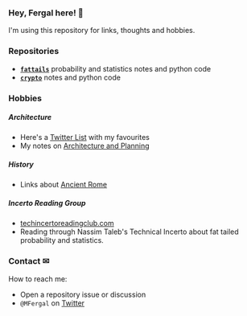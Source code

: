 ### Hey, Fergal here! 👋

I'm using this repository for links, thoughts and hobbies.

### Repositories 
* **[`fattails`](https://github.com/FergM/fattails)** probability and statistics notes and python code
* **[`crypto`](https://github.com/FergM/crypto)** notes and python code

### Hobbies
##### Architecture
* Here's a [Twitter List](https://twitter.com/i/lists/1322508700649750528) with my favourites
* My notes on [Architecture and Planning](./architecture.md)

##### History
* Links about [Ancient Rome](./history.md#ancient-rome)

##### Incerto Reading Group
* [techincertoreadingclub.com](http://www.techincertoreadingclub.com/)
* Reading through Nassim Taleb's Technical Incerto about fat tailed probability and statistics.

### Contact ✉
How to reach me: 
* Open a repository issue or discussion
* `@MFergal` on [Twitter](https://twitter.com/MFergal)
